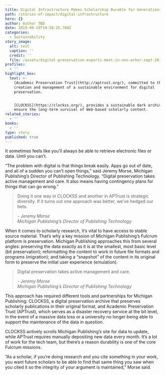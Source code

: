 ```yaml
---
title: Digital Infrastructure Makes Scholarship Durable for Generations
path: /stories-of-impact/digital-infrastructure
hero: {}
author: Author TBD
date: 2019-09-19T19:58:25.768Z
categories:
  - Sustainability
story_image:
  alt: test
  caption: ''
  credit: ''
  file: /assets/digital-preservation-experts-meet-in-ann-arbor-sept-2018.jpg
profiles:
  - ''
highlight_box:
  text: >-
    [Academic Preservation Trust](http://aptrust.org/), committed to the
    creation and management of a sustainable environment for digital
    preservation. 


    [CLOCKSS](https://clockss.org/), provides a sustainable dark archive to
    ensure the long-term survival of Web-based scholarly content.
related_stories:
  - ''
books:
  - ''
type: story
published: true
---
```

It sometimes feels like you’ll always be able to retrieve electronic files or data. Until you can’t. 

 “The problem with digital is that things break easily. Apps go out of date, and all of a sudden you can’t open things,” said Jeremy Morse, Michigan Publishing’s Director of Publishing Technology. “Digital preservation takes active management and care. It also means having contingency plans for things that can go wrong.”

<blockquote class="quote full yellow"><p>Doing it one way in CLOCKSS and another in APTrust is strategic diversity. If it turns out one approach was better, we’ve hedged our bets.</p><footer><cite>- Jeremy Morse<br>Michigan Publishing’s Director of Publishing Technology</cite></footer></blockquote>

When it comes to scholarly research, it’s vital to have access to stable source material. That’s why a key mission of Michigan Publishing’s Fulcrum platform is preservation. Michigan Publishing approaches this from several angles: preserving the data exactly as it is at the smallest, most basic level (bit preservation); reformatting the content to work in future file formats and programs (migration); and taking a “snapshot” of the content in its original form to preserve the initial user experience (emulation).

<blockquote class="quote floated blue"><p>Digital preservation takes active management and care.
  </p><footer><cite>- Jeremy Morse<br>Michigan Publishing’s Director of Publishing Technology</cite></footer></blockquote>

This approach has required different tools and partnerships for Michigan Publishing: CLOCKSS, a digital preservation archive that preserves scholarly publications in their original format, and Academic Preservation Trust (APTrust), which serves as a disaster recovery service at the bit level, in the event of a massive data loss or a university no longer being able to support the maintenance of the data in question.

CLOCKSS actively scrolls Michigan Publishing’s site for data to update, while APTrust requires manually depositing new data every month. It’s a lot of work for the tech team, but there’s a reason durability is one of the core Fulcrum missions.

“As a scholar, if you’re doing research and you cite something in your work, you want future scholars to be able to find that same thing you saw when you cited it so the integrity of your argument is maintained,” Morse said.
